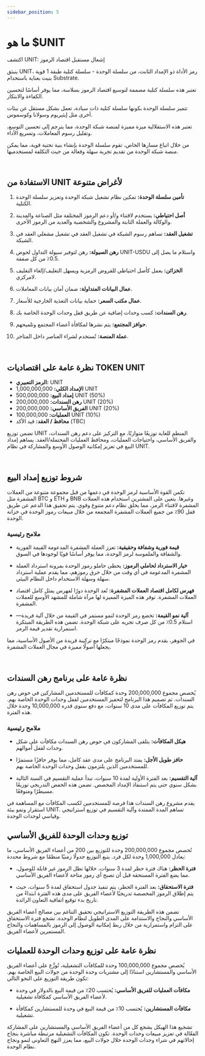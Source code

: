 ```yaml
---
sidebar_position: 5
---
```


# ما هو $UNIT

اكتشف UNIT: إشعال مستقبل اقتصاد الرموز

ينبثق UNIT، رمز الأداة ذو الإمداد الثابت، من سلسلة الوحدة - سلسلة كتلية طبقة 1 قوية بنيت بعناية باستخدام Substrate.

تعتبر هذه سلسلة كتلية مصممة لتوسيع اقتصاد الرموز بسلاسة، مما يوفر أساسًا لتحسين الكفاءة والابتكار.

تتميز سلسلة الوحدة بكونها سلسلة كتلية ذات سيادة، تعمل بشكل مستقل عن بيئات أخرى مثل إيثيريوم وسولانا وكوسموس.

تعتبر هذه الاستقلالية ميزة مميزة لمنصة شبكة الوحدة، مما يترجم إلى تحسين التوسع، وتقليل رسوم المعاملات، وتسريع الأداء.

من خلال اتباع مسارها الخاص، تقوم سلسلة الوحدة بإنشاء بنية تحتية قوية، مما يمكن منصة شبكة الوحدة من تقديم تجربة سهلة وفعالة من حيث التكلفة لمستخدميها.

<br />

## الاستفادة من UNIT لأغراض متنوعة

1. **تأمين سلسلة الوحدة:**
   تمكين نظام تشغيل شبكة الوحدة وتعزيز سلسلة الوحدة الكتلية.

2. **أصل احتياطي:**
   يستخدم لاقتناء و/أو دعم الرموز المختلفة مثل الصناعة والمدينة والوكالة والعملة الثابتة والمشروع والشخصية والعديد من الرموز الأخرى.

3. **تشغيل العقد:**
   تساهم رسوم الشبكة في تشغيل العقد في تشغيل مشغلي العقد في الشبكة.

4. **رهن السيولة:**
   رهن لتوفير سيولة التداول لحوض UNIT-USDU واستلام ما يصل إلى 0.5٪ من كل صفقة.

5. **الخزائن:**
   يعمل كأصل احتياطي للقروض الرمزية ويسهل التغليف/إلغاء التغليف لامركزي.

6. **عمال البيانات المتداولة:**
   ضمان أمان بيانات المعاملات.

7. **عمال مكتب السعر:**
   حماية بيانات التغذية الخارجية للأسعار.

8. **رهن السندات:**
   كسب وحدات إضافية عن طريق قفل وحدات الوحدة الخاصة بك.

9. **حوافز المجتمع:**
   يتم نشرها لمكافأة أعضاء المجتمع وتلميحهم.

10. **عملة المنصة:**
    تُستخدم لشراء العناصر داخل المتاجر.

<br />

## نظرة عامة على اقتصاديات TOKEN UNIT

- **الرمز التعبيري:** UNIT
- **الإمداد الكلي:** 1,000,000,000 UNIT
- **إمداد البيع:** 500,000,000 UNIT (50%)
- **رهن السندات:** 200,000,000 UNIT (20%)
- **الفريق الأساسي:** 200,000,000 UNIT (20%)
- **العمليات:** 100,000,000 UNIT (10%)
- **محافظ / العقد:** قيد الأكد (TBC)

تضمن توزيع UNIT المنظم للغاية توزيعًا متوازنًا، مع التركيز على دعم رهن السندات، والفريق الأساسي، واحتياجات العمليات، ومحافظ العمليات المحتملة/العقد. يساهم إمداد البيع في تعزيز إمكانية الوصول الأوسع والمشاركة في نظام UNIT.

<br />

## شروط توزيع إمداد البيع

تكمن القوة الأساسية لرمز الوحدة في دعمها من قبل مجموعة متنوعة من العملات المشفرة مثل BTC و ETH و BNB وغيرها. يتعين على المشترين استخدام هذه العملات المشفرة لاقتناء الرمز، مما يخلق نظام دعم متنوع وقوي. يتم تحقيق هذا الدعم عن طريق قفل 90٪ من جميع العملات المشفرة المجمعة من خلال مبيعات رموز الوحدة في خزانة الوحدة.

### ملامح رئيسية

- **قيمة فورية وشفافة وحقيقية:**
  تعزز العملة المشفرة المدعومة القيمة الفورية والشفافة والملموسة لرمز الوحدة، مما يوفر أساسًا قويًا لوجودها في السوق.

- **خيار الاسترداد لحاملي الرموز:**
  يحظى حاملو رموز الوحدة بمرونة استرداد العملة المشفرة المدعومة في أي وقت من خلال حرق رموزهم، مما يقدم عملية استرداد سهلة وسهلة الاستخدام داخل النظام البيئي.

- **فهرس لكامل اقتصاد العملات المشفرة:**
  تُعد الوحدة دورًا لفهرس يمثل كامل اقتصاد العملات المشفرة. توفر هذه الميزة المميزة لها مرآة شاملة للمشهد الأوسع للعملات المشفرة.

- **آلية نمو القيمة:**
  تخضع رمز الوحدة لنمو مستمر في القيمة من خلال آلية فريدة—استلام 0.5٪ من كل صرف تجريه على شبكة الوحدة. تضمن هذه الطريقة المبتكرة استمرارية تقدير قيمة الرمز.

في الجوهر، يقدم رمز الوحدة نموذجًا مبتكرًا مع تركيبة فريدة من الأصول الأساسية، مما يجعلها أصولًا مميزة في مجال العملات المشفرة.

<br />

## نظرة عامة على برنامج رهن السندات

يُخصص مجموع 200,000,000 وحدة كمكافآت للمستخدمين المشاركين في حوض رهن السندات. تم تصميم هذا البرنامج لتحفيز المستخدمين لقفل وحدات الوحدة الخاصة بهم. يتم توزيع المكافآت على مدى 10 سنوات، مع دفع سنوي قدره 10,000,000 وحدة خلال هذه الفترة.

### ملامح رئيسية

- **هيكل المكافآت:**
  يتلقى المشاركون في حوض رهن السندات مكافآت على شكل وحدات لقفل أموالهم.

- **حافز طويل الأجل:**
  يمتد البرنامج على مدى عقد كامل، مما يوفر حافزًا مستمرًا للمستخدمين الذين يلتزمون بقفل وحدات الوحدة الخاصة بهم.

- **آلية التقسيم:**
  بعد الفترة الأولية لمدة 10 سنوات، تبدأ عملية التقسيم في السنة التالية بشكل سنوي حتى يتم استنفاذ الإمداد المخصص. تضمن هذه الخفض التدريجي توزيعًا مسيطرًا ومتوقعًا.

يقدم مشروع رهن السندات هذا فرصة للمستخدمين لكسب المكافآت مع المساهمة في استقرار ونمو بيئة UNIT. تساهم المدة الممتدة وآلية التقسيم في توزيع استراتيجي وقياسي لوحدات الوحدة.

## توزيع وحدات الوحدة للفريق الأساسي

تُخصص مجموع 200,000,000 وحدة للتوزيع بين 200 من أعضاء الفريق الأساسي، ما يعادل 1,000,000 وحدة لكل فرد. يتبع التوزيع جدولًا زمنيًا منظمًا مع شروط محددة:

- **فترة الحظر:**
  هناك فترة حظر لمدة 3 سنوات، خلالها تظل الرموز غير قابلة للوصول، مما يضع الفترة المستحقة قبل أن تصبح أي رموز متاحة لأعضاء الفريق الأساسي.

- **فترة الاستحقاق:**
  بعد الفترة الحظر، يتم تنفيذ جدول استحقاق لمدة 5 سنوات، حيث يتم إطلاق الرموز المخصصة تدريجيًا لأعضاء الفريق على مدى هذه الفترة ابتداءً من تاريخ بدء توقيع اتفاقية التعاون الرائدة.

تضمن هذه الطريقة التوزيع الاستراتيجي تحقيق التناغم بين مصالح أعضاء الفريق الأساسي والنجاح والاستدامة على المدى الطويل لنظام الوحدة. تشجع فترة الاستحقاق على التزام واستمرارية من خلال ربط إمكانية الوصول إلى الرموز بالمساهمات والنجاح المستمرين لأعضاء الفريق.

## نظرة عامة على توزيع وحدات الوحدة للعمليات

يُخصص مجموع 100,000,000 وحدة للمكافآت التشغيلية، تُوزَّع على أعضاء الفريق الأساسي والمستشارين استنادًا إلى مشتريات وحدة الوحدة من جولات البيع الخاصة بهم. تكون طريقة التوزيع على النحو التالي:

- **مكافآت العمليات للفريق الأساسي:**
  يُحتسب 20٪ من قيمة البيع بالدولار في وحدة لأعضاء الفريق الأساسي كمكافأة تشغيلية.

- **مكافآت المستشارين:**
  يُحتسب 10٪ من قيمة البيع في وحدة للمستشارين كمكافأة تشغيلية.

تشجيع هذا الهيكل يشجع كل من أعضاء الفريق الأساسي والمستشارين على المشاركة الفعّالة في تعزيز مبيعات وحدات الوحدة. تكون المكافآت التشغيلية مرتبطة مباشرة بنجاح إحالاتهم في شراء وحدات الوحدة خلال جولات البيع، مما يعزز النهج التعاوني لنمو ونجاح نظام الوحدة.
